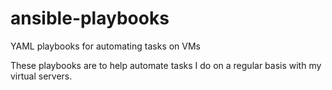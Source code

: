 # ansible-playbooks

YAML playbooks for automating tasks on VMs


These playbooks are to help automate tasks I do on a regular basis with my virtual servers.

